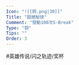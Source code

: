 ```yaml
---
Icon: "![[铜.png|30]]"
Title: "超絕秘技"
Comment: "發動100次S-Break"
Type: "铜"
Tips: ""
Order: 3
---
```


#英雄传说/闪之轨迹/奖杯 